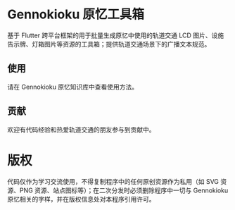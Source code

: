 # Gennokioku 原忆工具箱

基于 Flutter 跨平台框架的用于批量生成原忆中使用的轨道交通 LCD 图片、设施告示牌、灯箱图片等资源的工具箱；提供轨道交通场景下的广播文本规范。

## 使用

请在 Gennokioku 原忆知识库中查看使用方法。

## 贡献

欢迎有代码经验和热爱轨道交通的朋友参与到贡献中。

# 版权

代码仅作为学习交流使用，不得复制程序中的任何原创资源作为私用（如 SVG 资源、PNG 资源、站点图标等）；在二次分发时必须删除程序中一切与 Gennokioku 原忆相关的字样，并在版权信息处对本程序引用许可。